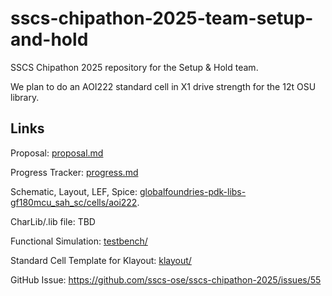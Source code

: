 # sscs-chipathon-2025-team-setup-and-hold
SSCS Chipathon 2025 repository for the Setup &amp; Hold team.

We plan to do an AOI222 standard cell in X1 drive strength for the 12t OSU library.

## Links
Proposal: [proposal.md](proposal.md)

Progress Tracker: [progress.md](progress.md)

Schematic, Layout, LEF, Spice: [globalfoundries-pdk-libs-gf180mcu_sah_sc/cells/aoi222](globalfoundries-pdk-libs-gf180mcu_sah_sc/cells/aoi222/).

CharLib/.lib file: TBD

Functional Simulation: [testbench/](testbench)

Standard Cell Template for Klayout: [klayout/](klayout/README.md)

GitHub Issue: https://github.com/sscs-ose/sscs-chipathon-2025/issues/55